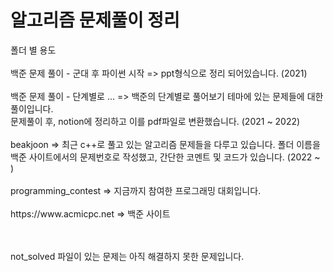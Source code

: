 <h1> 알고리즘 문제풀이 정리 </h1>
폴더 별 용도
<br><br>
백준 문제 풀이 - 군대 후 파이썬 시작 => ppt형식으로 정리 되어있습니다. (2021)
<br><br>
백준 문제 풀이 - 단계별로 ... => 백준의 단계별로 풀어보기 테마에 있는 문제들에 대한 풀이입니다.<br>문제풀이 후, notion에 정리하고 이를 pdf파일로 변환했습니다. (2021 ~ 2022)
<br><br>
beakjoon => 최근 c++로 풀고 있는 알고리즘 문제들을 다루고 있습니다. 폴더 이름을 백준 사이트에서의 문제번호로 작성했고, 간단한 코멘트 및 코드가 있습니다. (2022 ~ )
<br><br>
programming_contest => 지금까지 참여한 프로그래밍 대회입니다. 
<br><br>
https://www.acmicpc.net => 백준 사이트

<br><br>
not_solved 파일이 있는 문제는 아직 해결하지 못한 문제입니다.
